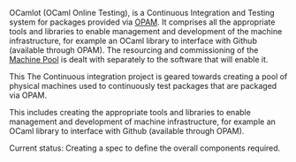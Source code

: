 OCamlot (OCaml Online Testing), is a Continuous Integration and Testing system for packages provided via [OPAM][].  It comprises all the appropriate tools and libraries to enable management and development of the machine infrastructure, for example an OCaml library to interface with Github (available through OPAM).  The resourcing and commissioning of the [Machine Pool] is dealt with separately to the software that will enable it.

This The Continuous integration project is geared towards creating a pool of physical machines used to continuously test packages that are packaged via OPAM.

This includes creating the appropriate tools and libraries to enable management and development of machine infrastructure, for example an OCaml library to interface with Github (available through OPAM).

Current status: Creating a spec to define the overall components required.

[OPAM]: http://opam.ocamlpro.com
[Machine Pool]: #Machine%20Pool
